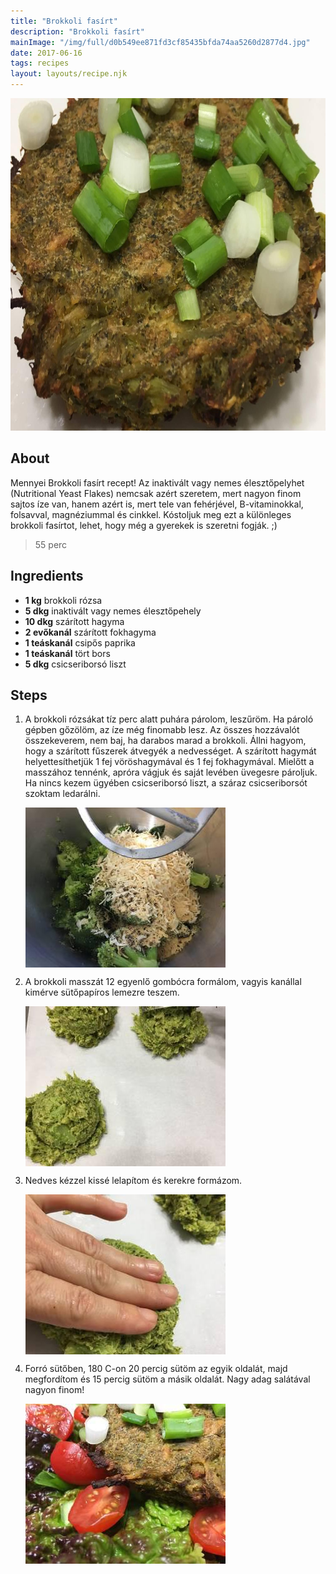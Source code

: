 ```yaml
---
title: "Brokkoli fasírt"
description: "Brokkoli fasírt"
mainImage: "/img/full/d0b549ee871fd3cf85435bfda74aa5260d2877d4.jpg"
date: 2017-06-16
tags: recipes
layout: layouts/recipe.njk
---
```

                            
<p align="center"><a href="https://cookpad.com/hu/receptek/2823411-brokkoli-fasirt" rel="Recipe source page"><img width="751" height="532" src="/img/full/d0b549ee871fd3cf85435bfda74aa5260d2877d4.jpg"/></a></p>

## About
Mennyei Brokkoli fasírt recept! Az inaktivált vagy nemes élesztőpelyhet (Nutritional Yeast Flakes) nemcsak azért szeretem, mert nagyon finom sajtos íze van, hanem azért is, mert  tele van fehérjével, B-vitaminokkal, folsavval, magnéziummal és cinkkel. Kóstoljuk meg ezt a különleges brokkoli fasírtot, lehet, hogy még a gyerekek is szeretni fogják. ;)

> 55 perc 

## Ingredients
* **1 kg** brokkoli rózsa
* **5 dkg** inaktivált vagy nemes élesztőpehely
* **10 dkg** szárított hagyma
* **2 evőkanál** szárított fokhagyma
* **1 teáskanál** csipős paprika
* **1 teáskanál** tört bors
* **5 dkg** csicseriborsó liszt

## Steps

1. A brokkoli rózsákat tíz perc alatt puhára párolom, leszűröm. Ha pároló gépben gőzölöm, az íze még finomabb lesz. Az összes hozzávalót összekeverem, nem baj, ha darabos marad a brokkoli. Állni hagyom, hogy a szárított fűszerek átvegyék a nedvességet. A szárított hagymát helyettesíthetjük 1 fej vöröshagymával és 1 fej fokhagymával. Mielőtt a masszához tennénk, apróra vágjuk és saját levében üvegesre pároljuk. Ha nincs kezem ügyében csicseriborsó liszt, a száraz csicseriborsót szoktam ledarálni.
 
    <p><img width="320" height="256" align="left" src="/img/full/32b25f861d22652a2cc1d8c48d148e4bcea509fc.jpg"/></p><div style="clear: both"/>

2. A brokkoli masszát 12 egyenlő gombócra formálom, vagyis kanállal kimérve sütőpapíros lemezre teszem.
 
    <p><img width="320" height="256" align="left" src="/img/full/5ad436e631338559bd48a3b1109a009674d3eca7.jpg"/></p><div style="clear: both"/>

3. Nedves kézzel kissé lelapítom és kerekre formázom.
 
    <p><img width="320" height="256" align="left" src="/img/full/598c9ecb6ed1c031daaa13135731838dabe99fcd.jpg"/></p><div style="clear: both"/>

4. Forró sütőben, 180 C-on 20 percig sütöm az egyik oldalát, majd megfordítom és 15 percig sütöm a másik oldalát. Nagy adag salátával nagyon finom!
 
    <p><img width="320" height="256" align="left" src="/img/full/7cf136362556655474fe1cfc7d8e25058497c9e6.jpg"/></p><div style="clear: both"/>

